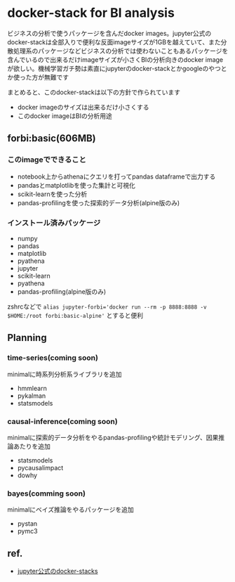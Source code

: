 # docker-stack for BI analysis

ビジネスの分析で使うパッケージを含んだdocker images。jupyter公式のdocker-stackは全部入りで便利な反面imageサイズが1GBを越えていて、また分散処理系のパッケージなどビジネスの分析では使わないこともあるパッケージを含んでいるので出来るだけimageサイズが小さくBIの分析向きのdocker imageが欲しい。機械学習ガチ勢は素直にjupyterのdocker-stackとかgoogleのやつとか使った方が無難です

まとめると、このdocker-stackは以下の方針で作られています

- docker imageのサイズは出来るだけ小さくする
- このdocker imageはBIの分析用途

## forbi:basic(606MB)
### このimageでできること
- notebook上からathenaにクエリを打ってpandas dataframeで出力する
- pandasとmatplotlibを使った集計と可視化
- scikit-learnを使った分析
- pandas-profilingを使った探索的データ分析(alpine版のみ)

### インストール済みパッケージ
- numpy
- pandas
- matplotlib
- pyathena
- jupyter
- scikit-learn
- pyathena
- pandas-profiling(alpine版のみ)

zshrcなどで
`alias jupyter-forbi='docker run --rm -p 8888:8888 -v $HOME:/root forbi:basic-alpine'`
とすると便利

## Planning
### time-series(coming soon)

minimalに時系列分析系ライブラリを追加

- hmmlearn
- pykalman
- statsmodels

### causal-inference(coming soon)

minimalに探索的データ分析をやるpandas-profilingや統計モデリング、因果推論あたりを追加

- statsmodels
- pycausalimpact
- dowhy

### bayes(comming soon)
minimalにベイズ推論をやるパッケージを追加

- pystan
- pymc3

## ref.

- [jupyter公式のdocker-stacks](https://github.com/jupyter/docker-stacks)